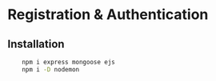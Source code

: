 # Registration & Authentication

## Installation

```bash
    npm i express mongoose ejs
    npm i -D nodemon
```
